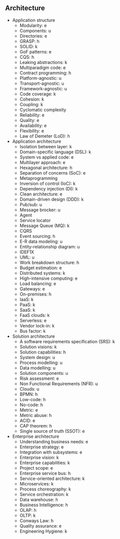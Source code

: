 ## Architecture

- Application structure
  - Modularity: e
  - Components: u
  - Directories: e
  - GRASP: h
  - SOLID: k
  - GoF patterns: e
  - CQS: h
  - Leaking abstractions: k
  - Multiparadigm code: e
  - Contract programming: h
  - Platform-agnostic: u
  - Transport-agnostic: u
  - Framework-agnostic: u
  - Code coverage: k
  - Cohesion: k
  - Coupling: k
  - Cyclomatic complexity
  - Reliability: e
  - Quality: e
  - Availability: e
  - Flexibility: e
  - Law of Demeter (LoD): h
- Application architecture
  - Isolation between layer: k
  - Domain-specific language (DSL): k
  - System vs applied code: e
  - Multilayer approach: e
  - Hexagonal architecture: h
  - Separation of concerns (SoC): e
  - Metaprogramming
  - Inversion of control (IoC): k
  - Dependency injection (DI): k
  - Clean architecture: e
  - Domain-driven design (DDD): k
  - Pub/sub: u
  - Message brocker: u
  - Agent
  - Service locator
  - Message Queue (MQ): k
  - CQRS
  - Event sourcing: h
  - E-R data modeling: u
  - Entity-relationship diagram: u
  - IDEF1X
  - UML: u
  - Work breakdown structure: h
  - Budget estimation: e
  - Distributed systems: k
  - High-intensive computing: e
  - Load balancing: e
  - Gateways: e
  - On-premises: h
  - IaaS: k
  - PaaS: k
  - SaaS: k
  - FaaS clouds: k
  - Serverless: e
  - Vendor lock-in: k
  - Bus factor: k
- Solution architecture
  - A software requirements specification (SRS): k
  - Solution visions: k
  - Solution capabilities: h
  - System design: u
  - Process modelling: u
  - Data modelling: u
  - Solution components: u
  - Risk assessment: e
  - Non Functional Requirements (NFR): u
  - Clouds: u
  - BPMN: h
  - Low-code: h
  - No-code: h
  - Metric: e
  - Metric abuse: h
  - ACID: e
  - CAP theorem: h
  - Single source of truth (SSOT): e
- Enterprise architecture
  - Understanding business needs: e
  - Enterprise strategy: e
  - Integration with subsystems: e
  - Enterprise vision: k
  - Enterprise capabilities: k
  - Project scope: e
  - Enterprise service bus: h
  - Service-oriented architecture: k
  - Microservices: k
  - Process choreography: k
  - Service orchestration: k
  - Data warehouse: h
  - Business Intelligence: h
  - OLAP: h
  - OLTP: k
  - Conways Law: h
  - Quality assurance: e
  - Engineering Hygiene: k
